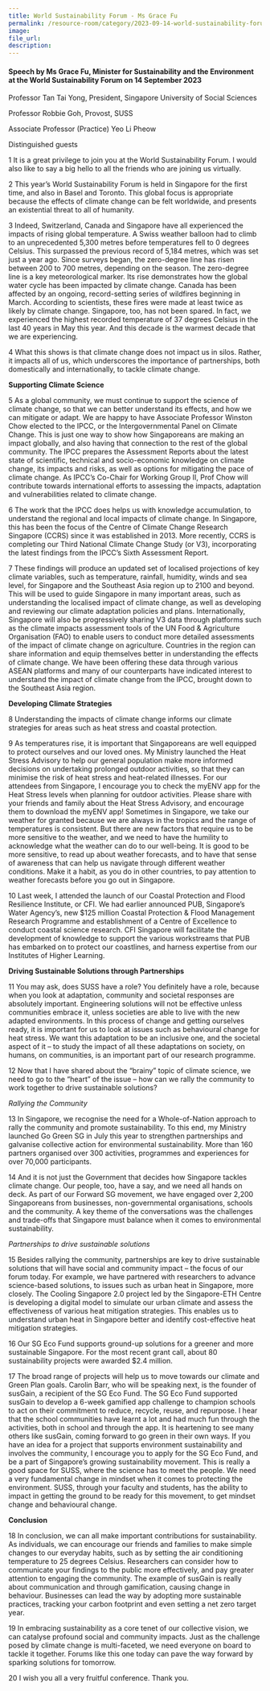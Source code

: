 ```yaml
---
title: World Sustainability Forum - Ms Grace Fu
permalink: /resource-room/category/2023-09-14-world-sustainability-forum
image:
file_url:
description:
---
```


#### Speech by Ms Grace Fu, Minister for Sustainability and the Environment at the World Sustainability Forum on 14 September 2023

Professor Tan Tai Yong, President, Singapore University of Social Sciences

Professor Robbie Goh, Provost, SUSS

Associate Professor (Practice) Yeo Li Pheow

Distinguished guests 

1 It is a great privilege to join you at the World Sustainability Forum. I would also like to say a big hello to all the friends who are joining us virtually.  

2 This year’s World Sustainability Forum is held in Singapore for the first time, and also in Basel and Toronto. This global focus is appropriate because the effects of climate change can be felt worldwide, and presents an existential threat to all of humanity.  

3 Indeed, Switzerland, Canada and Singapore have all experienced the impacts of rising global temperature. A Swiss weather balloon had to climb to an unprecedented 5,300 metres before temperatures fell to 0 degrees Celsius. This surpassed the previous record of 5,184 metres, which was set just a year ago. Since surveys began, the zero-degree line has risen between 200 to 700 metres, depending on the season. The zero-degree line is a key meteorological marker. Its rise demonstrates how the global water cycle has been impacted by climate change. Canada has been affected by an ongoing, record-setting series of wildfires beginning in March. According to scientists, these fires were made at least twice as likely by climate change. Singapore, too, has not been spared. In fact, we experienced the highest recorded temperature of 37 degrees Celsius in the last 40 years in May this year. And this decade is the warmest decade that we are experiencing.  

4 What this shows is that climate change does not impact us in silos. Rather, it impacts all of us, which underscores the importance of partnerships, both domestically and internationally, to tackle climate change.

**Supporting Climate Science** 

5 As a global community, we must continue to support the science of climate change, so that we can better understand its effects, and how we can mitigate or adapt. We are happy to have Associate Professor Winston Chow elected to the IPCC, or the Intergovernmental Panel on Climate Change. This is just one way to show how Singaporeans are making an impact globally, and also having that connection to the rest of the global community. The IPCC prepares the Assessment Reports about the latest state of scientific, technical and socio-economic knowledge on climate change, its impacts and risks, as well as options for mitigating the pace of climate change. As IPCC’s Co-Chair for Working Group II, Prof Chow will contribute towards international efforts to assessing the impacts, adaptation and vulnerabilities related to climate change.

6 The work that the IPCC does helps us with knowledge accumulation, to understand the regional and local impacts of climate change. In Singapore, this has been the focus of the Centre of Climate Change Research Singapore (CCRS) since it was established in 2013. More recently, CCRS is completing our Third National Climate Change Study (or V3), incorporating the latest findings from the IPCC’s Sixth Assessment Report.  

7 These findings will produce an updated set of localised projections of key climate variables, such as temperature, rainfall, humidity, winds and sea level, for Singapore and the Southeast Asia region up to 2100 and beyond.  This will be used to guide Singapore in many important areas, such as understanding the localised impact of climate change, as well as developing and reviewing our climate adaptation policies and plans. Internationally, Singapore will also be progressively sharing V3 data through platforms such as the climate impacts assessment tools of the UN Food & Agriculture Organisation (FAO) to enable users to conduct more detailed assessments of the impact of climate change on agriculture. Countries in the region can share information and equip themselves better in understanding the effects of climate change.  We have been offering these data through various ASEAN platforms and many of our counterparts have indicated interest to understand the impact of climate change from the IPCC, brought down to the Southeast Asia region.  

**Developing Climate Strategies**

8 Understanding the impacts of climate change informs our climate strategies for areas such as heat stress and coastal protection.    

9 As temperatures rise, it is important that Singaporeans are well equipped to protect ourselves and our loved ones. My Ministry launched the Heat Stress Advisory to help our general population make more informed decisions on undertaking prolonged outdoor activities, so that they can minimise the risk of heat stress and heat-related illnesses. For our attendees from Singapore, I encourage you to check the myENV app for the Heat Stress levels when planning for outdoor activities. Please share with your friends and family about the Heat Stress Advisory, and encourage them to download the myENV app! Sometimes in Singapore, we take our weather for granted because we are always in the tropics and the range of temperatures is consistent. But there are new factors that require us to be more sensitive to the weather, and we need to have the humility to acknowledge what the weather can do to our well-being. It is good to be more sensitive, to read up about weather forecasts, and to have that sense of awareness that can help us navigate through different weather conditions. Make it a habit, as you do in other countries, to pay attention to weather forecasts before you go out in Singapore. 

10 Last week, I attended the launch of our Coastal Protection and Flood Resilience Institute, or CFI. We had earlier announced PUB, Singapore’s Water Agency’s, new $125 million Coastal Protection & Flood Management Research Programme and establishment of a Centre of Excellence to conduct coastal science research. CFI Singapore will facilitate the development of knowledge to support the various workstreams that PUB has embarked on to protect our coastlines, and harness expertise from our Institutes of Higher Learning.  

**Driving Sustainable Solutions through Partnerships**

11 You may ask, does SUSS have a role? You definitely have a role, because when you look at adaptation, community and societal responses are absolutely important. Engineering solutions will not be effective unless communities embrace it, unless societies are able to live with the new adapted environments. In this process of change and getting ourselves ready, it is important for us to look at issues such as behavioural change for heat stress. We want this adaptation to be an inclusive one, and the societal aspect of it – to study the impact of all these adaptations on society, on humans, on communities, is an important part of our research programme.  

12 Now that I have shared about the “brainy” topic of climate science, we need to go to the “heart” of the issue – how can we rally the community to work together to drive sustainable solutions? 

*Rallying the Community*

13 In Singapore, we recognise the need for a Whole-of-Nation approach to rally the community and promote sustainability. To this end, my Ministry launched Go Green SG in July this year to strengthen partnerships and galvanise collective action for environmental sustainability. More than 160 partners organised over 300 activities, programmes and experiences for over 70,000 participants. 

14 And it is not just the Government that decides how Singapore tackles climate change. Our people, too, have a say, and we need all hands on deck. As part of our Forward SG movement, we have engaged over 2,200 Singaporeans from businesses, non-governmental organisations, schools and the community. A key theme of the conversations was the challenges and trade-offs that Singapore must balance when it comes to environmental sustainability. 

*Partnerships to drive sustainable solutions* 

15 Besides rallying the community, partnerships are key to drive sustainable solutions that will have social and community impact – the focus of our forum today. For example, we have partnered with researchers to advance science-based solutions, to issues such as urban heat in Singapore, more closely. The Cooling Singapore 2.0 project led by the Singapore-ETH Centre is developing a digital model to simulate our urban climate and assess the effectiveness of various heat mitigation strategies. This enables us to understand urban heat in Singapore better and identify cost-effective heat mitigation strategies.  

16 Our SG Eco Fund supports ground-up solutions for a greener and more sustainable Singapore. For the most recent grant call, about 80 sustainability projects were awarded $2.4 million.   

17 The broad range of projects will help us to move towards our climate and Green Plan goals. Carolin Barr, who will be speaking next, is the founder of susGain, a recipient of the SG Eco Fund. The SG Eco Fund supported susGain to develop a 6-week gamified app challenge to champion schools  to act on their commitment to reduce, recycle, reuse, and repurpose. I hear that the school communities have learnt a lot and had much fun through the activities, both in school and through the app. It is heartening to see many others like susGain, coming forward to go green in their own ways. If you have an idea for a project that supports environment sustainability and involves the community, I encourage you to apply for the SG Eco Fund, and be a part of Singapore’s growing sustainability movement. This is really a good space for SUSS, where the science has to meet the people. We need a very fundamental change in mindset when it comes to protecting the environment. SUSS, through your faculty and students, has the ability to impact in getting the ground to be ready for this movement, to get mindset change and behavioural change.   

**Conclusion** 

18 In conclusion, we can all make important contributions for sustainability. As individuals, we can encourage our friends and families to make simple changes to our everyday habits, such as by setting the air conditioning temperature to 25 degrees Celsius. Researchers can consider how to communicate your findings to the public more effectively, and pay greater attention to engaging the community. The example of susGain is really about communication and through gamification, causing change in behaviour. Businesses can lead the way by adopting more sustainable practices, tracking your carbon footprint and even setting a net zero target year.  

19 In embracing sustainability as a core tenet of our collective vision, we can catalyse profound social and community impacts. Just as the challenge posed by climate change is multi-faceted, we need everyone on board to tackle it together. Forums like this one today can pave the way forward by sparking solutions for tomorrow. 

20 I wish you all a very fruitful conference. Thank you.  
